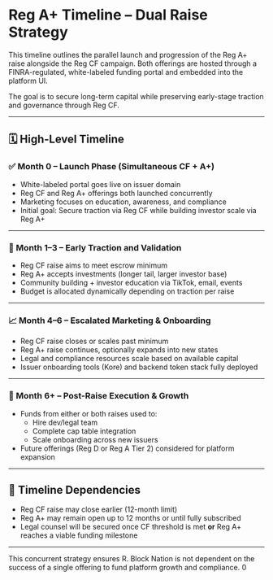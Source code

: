 # Reg A+ Timeline – Dual Raise Strategy

This timeline outlines the parallel launch and progression of the Reg A+ raise alongside the Reg CF campaign. Both offerings are hosted through a FINRA-regulated, white-labeled funding portal and embedded into the platform UI.

The goal is to secure long-term capital while preserving early-stage traction and governance through Reg CF.

---

## 🗓️ High-Level Timeline

### ✅ Month 0 – Launch Phase (Simultaneous CF + A+)

- White-labeled portal goes live on issuer domain
- Reg CF and Reg A+ offerings both launched concurrently
- Marketing focuses on education, awareness, and compliance
- Initial goal: Secure traction via Reg CF while building investor scale via Reg A+

---

### 🔄 Month 1–3 – Early Traction and Validation

- Reg CF raise aims to meet escrow minimum
- Reg A+ accepts investments (longer tail, larger investor base)
- Community building + investor education via TikTok, email, events
- Budget is allocated dynamically depending on traction per raise

---

### 📈 Month 4–6 – Escalated Marketing & Onboarding

- Reg CF raise closes or scales past minimum
- Reg A+ raise continues, optionally expands into new states
- Legal and compliance resources scale based on available capital
- Issuer onboarding tools (Kore) and backend token stack fully deployed

---

### 🚀 Month 6+ – Post-Raise Execution & Growth

- Funds from either or both raises used to:
  - Hire dev/legal team
  - Complete cap table integration
  - Scale onboarding across new issuers
- Future offerings (Reg D or Reg A Tier 2) considered for platform expansion

---

## 🧩 Timeline Dependencies

- Reg CF raise may close earlier (12-month limit)
- Reg A+ may remain open up to 12 months or until fully subscribed
- Legal counsel will be secured once CF threshold is met **or** Reg A+ reaches a viable funding milestone

---

This concurrent strategy ensures R. Block Nation is not dependent on the success of a single offering to fund platform growth and compliance.
0

